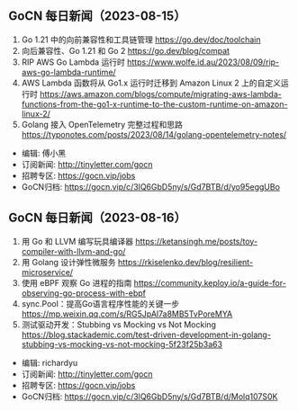 ## GoCN 每日新闻（2023-08-15）

1. Go 1.21 中的向前兼容性和工具链管理 https://go.dev/doc/toolchain
2. 向后兼容性、Go 1.21 和 Go 2 https://go.dev/blog/compat
3. RIP AWS Go Lambda 运行时 https://www.wolfe.id.au/2023/08/09/rip-aws-go-lambda-runtime/
4. AWS Lambda 函数将从 Go1.x 运行时迁移到 Amazon Linux 2 上的自定义运行时 https://aws.amazon.com/blogs/compute/migrating-aws-lambda-functions-from-the-go1-x-runtime-to-the-custom-runtime-on-amazon-linux-2/
5. Golang 接入 OpenTelemetry 完整过程和思路 https://typonotes.com/posts/2023/08/14/golang-opentelemetry-notes/

- 编辑: 傅小黑
- 订阅新闻: http://tinyletter.com/gocn
- 招聘专区: https://gocn.vip/jobs
- GoCN归档: https://gocn.vip/c/3lQ6GbD5ny/s/Gd7BTB/d/yo95eggUBo

## GoCN 每日新闻（2023-08-16）

1. 用 Go 和 LLVM 编写玩具编译器 https://ketansingh.me/posts/toy-compiler-with-llvm-and-go/
2. 用 Golang 设计弹性微服务 https://rkiselenko.dev/blog/resilient-microservice/
3. 使用 eBPF 观察 Go 进程的指南 https://community.keploy.io/a-guide-for-observing-go-process-with-ebpf
4. sync.Pool：提高Go语言程序性能的关键一步 https://mp.weixin.qq.com/s/RG5JpAl7a8MB5TvPoreMYA
5. 测试驱动开发：Stubbing vs Mocking vs Not Mocking https://blog.stackademic.com/test-driven-development-in-golang-stubbing-vs-mocking-vs-not-mocking-5f23f25b3a63

* 编辑: richardyu
* 订阅新闻: http://tinyletter.com/gocn
* 招聘专区: https://gocn.vip/jobs
* GoCN归档: https://gocn.vip/c/3lQ6GbD5ny/s/Gd7BTB/d/Molq107S0K
